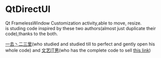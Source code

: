 # QtDirectUI
Qt FramelessWindow Customization activity,able to move, resize.   
is studing code inspired by these two authors(almost just duplicate their code),thanks to the both.

 [一去丶二三里][1](who studied and studied till to perfect and gently open his whole code) and  [文艺IT男][2](who has the complete code to sell [this link][3])
 
[1]: http://blog.csdn.net/liang19890820/article/details/50557240

[2]: http://www.cnblogs.com/appsucc/archive/2012/03/14/2395657.html

[3]: http://www.cnblogs.com/appsucc/p/4320741.html
